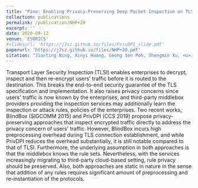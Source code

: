 ```yaml
---
title: "Pine: Enabling Privacy-Preserving Deep Packet Inspection on TLS with Rule-Hiding and Fast Connection Establishment"
collection: publications
permalink: /publication/NHP+20
excerpt: ''
date: 2020-09-12
venue: 'ESORICS'
#slidesurl: 'https://j7sz.github.io/files/PrivDPI_slide.pdf'
paperurl: 'https://j7sz.github.io/files/NHP+20.pdf'
citation: "Jianting Ning, Xinyi Huang, Geong Sen Poh, Shengmin Xu, <u>Jia-Ch'ng Loh</u>, Jian Weng, Robert H.Deng"
---
```


Transport Layer Security Inspection (TLSI) enables enterprises to decrypt, inspect and then re-encrypt users' traffic before it is routed to the destination. This breaks the end-to-end security guarantee of the TLS specification and implementation. It also raises privacy concerns since users' traffic is now known by the enterprises, and third-party middlebox providers providing the inspection services may additionally learn the inspection or attack rules, policies of the enterprises. Two recent works, BlindBox (SIGCOMM 2015) and PrivDPI (CCS 2019) propose privacy-preserving approaches that inspect encrypted traffic directly to address the privacy concern of users' traffic. However, BlindBox incurs high preprocessing overhead during TLS connection establishment, and while PrivDPI reduces the overhead substantially, it is still notable compared to that of TLSI. Furthermore, the underlying assumption in both approaches is that the middlebox knows the rule sets. Nevertheless, with the services increasingly migrating to third-party cloud-based setting, rule privacy should be preserved. Also, both approaches are static in nature in the sense that addition of any rules requires significant amount of preprocessing and re-instantiation of the protocols.

